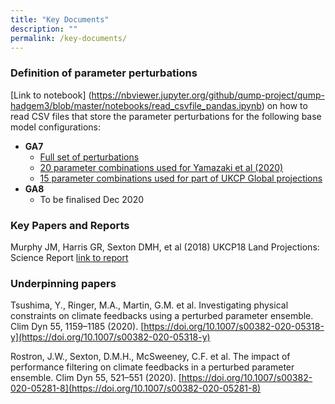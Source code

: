 ```yaml
---
title: "Key Documents"
description: ""
permalink: /key-documents/
---
```


### Definition of parameter perturbations
[Link to notebook] (https://nbviewer.jupyter.org/github/qump-project/qump-hadgem3/blob/master/notebooks/read_csvfile_pandas.ipynb) on how to read CSV files that store the parameter perturbations for the following base model configurations:
   * **GA7**
      * [Full set of perturbations](https://github.com/qump-project/qump-hadgem3/blob/master/data/GA7ParametersWave1and2and3andAtmosWave2b_020916.csv)
      * [20 parameter combinations used for Yamazaki et al (2020)](https://github.com/qump-project/qump-hadgem3/blob/master/data/ukcp18_strand2_ppe20.csv)
      * [15 parameter combinations used for part of UKCP Global projections](https://github.com/qump-project/qump-hadgem3/blob/master/data/ukcp18_strand2_ppe15.csv)
   * **GA8**
      * To be finalised Dec 2020

### Key Papers and Reports

Murphy JM, Harris GR, Sexton DMH, et al (2018) UKCP18 Land Projections: Science Report [link to report](https://www.metoffice.gov.uk/pub/data/weather/uk/ukcp18/science-reports/UKCP18-Land-report.pdf)


### Underpinning papers

Tsushima, Y., Ringer, M.A., Martin, G.M. et al. Investigating physical constraints on climate feedbacks using a perturbed parameter ensemble. Clim Dyn 55, 1159–1185 (2020). [https://doi.org/10.1007/s00382-020-05318-y](https://doi.org/10.1007/s00382-020-05318-y)

Rostron, J.W., Sexton, D.M.H., McSweeney, C.F. et al. The impact of performance filtering on climate feedbacks in a perturbed parameter ensemble. Clim Dyn 55, 521–551 (2020). [https://doi.org/10.1007/s00382-020-05281-8](https://doi.org/10.1007/s00382-020-05281-8)

